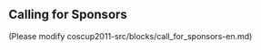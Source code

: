 Calling for Sponsors
--------------------

(Please modify coscup2011-src/blocks/call_for_sponsors-en.md)